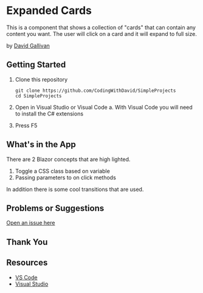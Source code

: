 # Expanded Cards

This is a component that shows a collection of "cards" that can contain any content you want. The user will click on a card and it will expand to full size. 

by [David Gallivan](http://twitter.com/CodingwithDavid)



## Getting Started

1. Clone this repository

   ```Command Line
   git clone https://github.com/CodingWithDavid/SimpleProjects
   cd SimpleProjects
   ```

1.	Open in Visual Studio or Visual Code
a.	With Visual Code you will need to install the C# extensions
2.	Press F5

## What's in the App

There are 2 Blazor concepts that are high lighted.
1. Toggle a CSS class based on variable
2. Passing parameters to on click methods

In addition there is some cool transitions that are used.



## Problems or Suggestions

[Open an issue here]( https://github.com/CodingWithDavid/SimpleProjects/issues)

## Thank You


## Resources

- [VS Code](https://code.visualstudio.com)
- [Visual Studio]( https://visualstudio.microsoft.com/)



